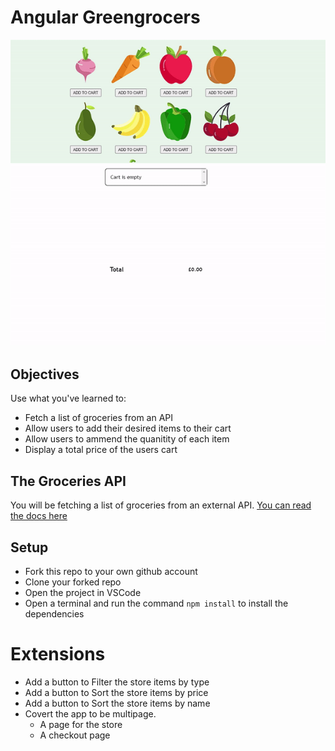 # Angular Greengrocers

![Angular Greengrocers](./images/angular-greengrocers.gif)

## Objectives

Use what you've learned to:

- Fetch a list of groceries from an API
- Allow users to add their desired items to their cart
- Allow users to ammend the quanitity of each item
- Display a total price of the users cart

## The Groceries API

You will be fetching a list of groceries from an external API. [You can read the docs here](https://boolean-uk-api-server.fly.dev/groceries)

## Setup

- Fork this repo to your own github account
- Clone your forked repo
- Open the project in VSCode
- Open a terminal and run the command `npm install` to install the dependencies

# Extensions

- Add a button to Filter the store items by type
- Add a button to Sort the store items by price
- Add a button to Sort the store items by name
- Covert the app to be multipage.
  - A page for the store
  - A checkout page
